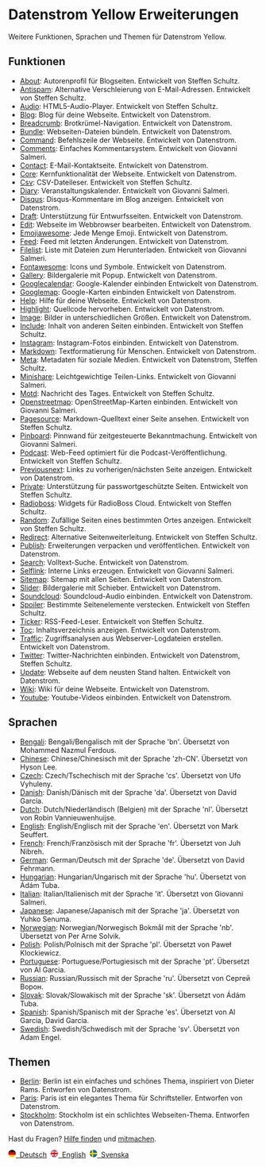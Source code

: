 # Datenstrom Yellow Erweiterungen

Weitere Funktionen, Sprachen und Themen für Datenstrom Yellow.

## Funktionen

* [About](https://github.com/schulle4u/yellow-extensions-schulle4u/tree/master/about/README-de.md):
  Autorenprofil für Blogseiten. Entwickelt von Steffen Schultz.
* [Antispam](https://github.com/schulle4u/yellow-extensions-schulle4u/tree/master/antispam/README-de.md):
  Alternative Verschleierung von E-Mail-Adressen. Entwickelt von Steffen Schultz.
* [Audio](https://github.com/schulle4u/yellow-extensions-schulle4u/tree/master/audio/README-de.md):
  HTML5-Audio-Player. Entwickelt von Steffen Schultz.
* [Blog](https://github.com/datenstrom/yellow-extensions/tree/master/features/blog/README-de.md): 
  Blog für deine Webseite. Entwickelt von Datenstrom.
* [Breadcrumb](https://github.com/datenstrom/yellow-extensions/tree/master/features/breadcrumb/README-de.md): 
  Brotkrümel-Navigation. Entwickelt von Datenstrom.
* [Bundle](https://github.com/datenstrom/yellow-extensions/tree/master/features/bundle/README-de.md): 
  Webseiten-Dateien bündeln. Entwickelt von Datenstrom.
* [Command](https://github.com/datenstrom/yellow-extensions/tree/master/features/command/README-de.md): 
  Befehlszeile der Webseite. Entwickelt von Datenstrom.
* [Comments](https://github.com/GiovanniSalmeri/yellow-comments):
  Einfaches Kommentarsystem. Entwickelt von Giovanni Salmeri.
* [Contact](https://github.com/datenstrom/yellow-extensions/tree/master/features/contact/README-de.md): 
  E-Mail-Kontaktseite. Entwickelt von Datenstrom.
* [Core](https://github.com/datenstrom/yellow-extensions/tree/master/features/core/README-de.md): 
  Kernfunktionalität der Webseite. Entwickelt von Datenstrom.
* [Csv](https://github.com/schulle4u/yellow-extensions-schulle4u/tree/master/csv/README-de.md):
  CSV-Dateileser. Entwickelt von Steffen Schultz.
* [Diary](https://github.com/GiovanniSalmeri/yellow-diary):
  Veranstaltungskalender. Entwickelt von Giovanni Salmeri.
* [Disqus](https://github.com/datenstrom/yellow-extensions/tree/master/features/disqus/README-de.md): 
  Disqus-Kommentare im Blog anzeigen. Entwickelt von Datenstrom.
* [Draft](https://github.com/datenstrom/yellow-extensions/tree/master/features/draft/README-de.md): 
  Unterstützung für Entwurfsseiten. Entwickelt von Datenstrom.
* [Edit](https://github.com/datenstrom/yellow-extensions/tree/master/features/edit/README-de.md): 
  Webseite im Webbrowser bearbeiten. Entwickelt von Datenstrom.
* [Emojiawesome](https://github.com/datenstrom/yellow-extensions/tree/master/features/emojiawesome/README-de.md): 
  Jede Menge Emoji. Entwickelt von Datenstrom.
* [Feed](https://github.com/datenstrom/yellow-extensions/tree/master/features/feed/README-de.md): 
  Feed mit letzten Änderungen. Entwickelt von Datenstrom.
* [Filelist](https://github.com/GiovanniSalmeri/yellow-filelist):
  Liste mit Dateien zum Herunterladen. Entwickelt von Giovanni Salmeri.
* [Fontawesome](https://github.com/datenstrom/yellow-extensions/tree/master/features/fontawesome/README-de.md): 
  Icons und Symbole. Entwickelt von Datenstrom.
* [Gallery](https://github.com/datenstrom/yellow-extensions/tree/master/features/gallery/README-de.md): 
  Bildergalerie mit Popup. Entwickelt von Datenstrom.
* [Googlecalendar](https://github.com/datenstrom/yellow-extensions/tree/master/features/googlecalendar/README-de.md): 
  Google-Kalender einbinden Entwickelt von Datenstrom.
* [Googlemap](https://github.com/datenstrom/yellow-extensions/tree/master/features/googlemap/README-de.md): 
  Google-Karten einbinden Entwickelt von Datenstrom.
* [Help](https://github.com/datenstrom/yellow-extensions/tree/master/features/help/README-de.md): 
  Hilfe für deine Webseite. Entwickelt von Datenstrom.
* [Highlight](https://github.com/datenstrom/yellow-extensions/tree/master/features/highlight/README-de.md): 
  Quellcode hervorheben. Entwickelt von Datenstrom.
* [Image](https://github.com/datenstrom/yellow-extensions/tree/master/features/image/README-de.md): 
  Bilder in unterschiedlichen Größen. Entwickelt von Datenstrom.
* [Include](https://github.com/schulle4u/yellow-extensions-schulle4u/tree/master/include/README-de.md): 
  Inhalt von anderen Seiten einbinden. Entwickelt von Steffen Schultz.
* [Instagram](https://github.com/datenstrom/yellow-extensions/tree/master/features/instagram/README-de.md): 
  Instagram-Fotos einbinden. Entwickelt von Datenstrom.
* [Markdown](https://github.com/datenstrom/yellow-extensions/tree/master/features/markdown/README-de.md): 
  Textformatierung für Menschen. Entwickelt von Datenstrom.
* [Meta](https://github.com/datenstrom/yellow-extensions/tree/master/features/meta/README-de.md):
  Metadaten für soziale Medien. Entwickelt von Datenstrom, Steffen Schultz.
* [Minishare](https://github.com/GiovanniSalmeri/yellow-minishare):
  Leichtgewichtige Teilen-Links. Entwickelt von Giovanni Salmeri.
* [Motd](https://github.com/schulle4u/yellow-extensions-schulle4u/tree/master/motd/README-de.md):
  Nachricht des Tages. Entwickelt von Steffen Schultz.
* [Openstreetmap](https://github.com/GiovanniSalmeri/yellow-openstreetmap):
  OpenStreetMap-Karten einbinden. Entwickelt von Giovanni Salmeri.
* [Pagesource](https://github.com/schulle4u/yellow-extensions-schulle4u/tree/master/pagesource/README-de.md): 
  Markdown-Quelltext einer Seite ansehen. Entwickelt von Steffen Schultz.
* [Pinboard](https://github.com/GiovanniSalmeri/yellow-pinboard):
  Pinnwand für zeitgesteuerte Bekanntmachung. Entwickelt von Giovanni Salmeri.
* [Podcast](https://github.com/schulle4u/yellow-extensions-schulle4u/tree/master/podcast/README-de.md): 
  Web-Feed optimiert für die Podcast-Veröffentlichung. Entwickelt von Steffen Schultz.
* [Previousnext](https://github.com/datenstrom/yellow-extensions/tree/master/features/previousnext/README-de.md): 
  Links zu vorherigen/nächsten Seite anzeigen. Entwickelt von Datenstrom.
* [Private](https://github.com/schulle4u/yellow-extensions-schulle4u/tree/master/private/README-de.md): 
  Unterstützung für passwortgeschützte Seiten. Entwickelt von Steffen Schultz.
* [Radioboss](https://github.com/schulle4u/yellow-extensions-schulle4u/tree/master/radioboss/README-de.md): 
  Widgets für RadioBoss Cloud. Entwickelt von Steffen Schultz.
* [Random](https://github.com/schulle4u/yellow-extensions-schulle4u/tree/master/random/README-de.md): 
  Zufällige Seiten eines bestimmten Ortes anzeigen. Entwickelt von Steffen Schultz.
* [Redirect](https://github.com/schulle4u/yellow-extensions-schulle4u/tree/master/redirect/README-de.md): 
  Alternative Seitenweiterleitung. Entwickelt von Steffen Schultz.
* [Publish](https://github.com/datenstrom/yellow-extensions/tree/master/features/publish/README-de.md): 
  Erweiterungen verpacken und veröffentlichen. Entwickelt von Datenstrom.
* [Search](https://github.com/datenstrom/yellow-extensions/tree/master/features/search/README-de.md): 
  Volltext-Suche. Entwickelt von Datenstrom.
* [Selflink](https://github.com/GiovanniSalmeri/yellow-selflink):
  Interne Links erzeugen. Entwickelt von Giovanni Salmeri.
* [Sitemap](https://github.com/datenstrom/yellow-extensions/tree/master/features/sitemap/README-de.md): 
  Sitemap mit allen Seiten. Entwickelt von Datenstrom.
* [Slider](https://github.com/datenstrom/yellow-extensions/tree/master/features/slider/README-de.md): 
  Bildergalerie mit Schieber. Entwickelt von Datenstrom.
* [Soundcloud](https://github.com/datenstrom/yellow-extensions/tree/master/features/soundcloud/README-de.md): 
  Soundcloud-Audio einbinden. Entwickelt von Datenstrom.
* [Spoiler](https://github.com/schulle4u/yellow-extensions-schulle4u/tree/master/spoiler/README-de.md):
  Bestimmte Seitenelemente verstecken. Entwickelt von Steffen Schultz.
* [Ticker](https://github.com/schulle4u/yellow-extensions-schulle4u/tree/master/ticker/README-de.md): 
  RSS-Feed-Leser. Entwickelt von Steffen Schultz.
* [Toc](https://github.com/datenstrom/yellow-extensions/tree/master/features/toc/README-de.md): 
  Inhaltsverzeichnis anzeigen. Entwickelt von Datenstrom.
* [Traffic](https://github.com/datenstrom/yellow-extensions/tree/master/features/traffic/README-de.md): 
  Zugriffsanalysen aus Webserver-Logdateien erstellen. Entwickelt von Datenstrom.
* [Twitter](https://github.com/datenstrom/yellow-extensions/tree/master/features/twitter/README-de.md): 
  Twitter-Nachrichten einbinden. Entwickelt von Datenstrom, Steffen Schultz.
* [Update](https://github.com/datenstrom/yellow-extensions/tree/master/features/update/README-de.md): 
  Webseite auf dem neusten Stand halten. Entwickelt von Datenstrom.
* [Wiki](https://github.com/datenstrom/yellow-extensions/tree/master/features/wiki/README-de.md): 
  Wiki für deine Webseite. Entwickelt von Datenstrom.
* [Youtube](https://github.com/datenstrom/yellow-extensions/tree/master/features/youtube/README-de.md): 
  Youtube-Videos einbinden. Entwickelt von Datenstrom.

## Sprachen

* [Bengali](https://github.com/datenstrom/yellow-extensions/tree/master/languages/bengali): Bengali/Bengalisch mit der Sprache 'bn'. Übersetzt von Mohammed Nazmul Ferdous.
* [Chinese](https://github.com/datenstrom/yellow-extensions/tree/master/languages/chinese): Chinese/Chinesisch mit der Sprache 'zh-CN'. Übersetzt von Hyson Lee.
* [Czech](https://github.com/datenstrom/yellow-extensions/tree/master/languages/czech): Czech/Tschechisch mit der Sprache 'cs'. Übersetzt von Ufo Vyhuleny.
* [Danish](https://github.com/datenstrom/yellow-extensions/tree/master/languages/danish): Danish/Dänisch mit der Sprache 'da'. Übersetzt von David Garcia.
* [Dutch](https://github.com/datenstrom/yellow-extensions/tree/master/languages/dutch): Dutch/Niederländisch (Belgien) mit der Sprache 'nl'. Übersetzt von Robin Vannieuwenhuijse.
* [English](https://github.com/datenstrom/yellow-extensions/tree/master/languages/english): English/Englisch mit der Sprache 'en'. Übersetzt von Mark Seuffert.
* [French](https://github.com/datenstrom/yellow-extensions/tree/master/languages/french): French/Französisch mit der Sprache 'fr'. Übersetzt von Juh Nibreh.
* [German](https://github.com/datenstrom/yellow-extensions/tree/master/languages/german): German/Deutsch mit der Sprache 'de'. Übersetzt von David Fehrmann.
* [Hungarian](https://github.com/datenstrom/yellow-extensions/tree/master/languages/hungarian): Hungarian/Ungarisch mit der Sprache 'hu'. Übersetzt von Ádám Tuba.
* [Italian](https://github.com/datenstrom/yellow-extensions/tree/master/languages/italian): Italian/Italienisch mit der Sprache 'it'. Übersetzt von Giovanni Salmeri.
* [Japanese](https://github.com/datenstrom/yellow-extensions/tree/master/languages/japanese): Japanese/Japanisch mit der Sprache 'ja'. Übersetzt von Yuhko Senuma.
* [Norwegian](https://github.com/datenstrom/yellow-extensions/tree/master/languages/norwegian): Norwegian/Norwegisch Bokmål mit der Sprache 'nb'. Übersetzt von Per Arne Solvik.
* [Polish](https://github.com/datenstrom/yellow-extensions/tree/master/languages/polish): Polish/Polnisch mit der Sprache 'pl'. Übersetzt von Paweł Klockiewicz.
* [Portuguese](https://github.com/datenstrom/yellow-extensions/tree/master/languages/portuguese): Portuguese/Portugiesisch mit der Sprache 'pt'. Übersetzt von Al Garcia.
* [Russian](https://github.com/datenstrom/yellow-extensions/tree/master/languages/russian): Russian/Russisch mit der Sprache 'ru'. Übersetzt von Сергей Ворон.
* [Slovak](https://github.com/datenstrom/yellow-extensions/tree/master/languages/slovak): Slovak/Slowakisch mit der Sprache 'sk'. Übersetzt von Ádám Tuba.
* [Spanish](https://github.com/datenstrom/yellow-extensions/tree/master/languages/spanish): Spanish/Spanisch mit der Sprache 'es'. Übersetzt von Al Garcia, David Garcia.
* [Swedish](https://github.com/datenstrom/yellow-extensions/tree/master/languages/swedish): Swedish/Schwedisch mit der Sprache 'sv'. Übersetzt von Adam Engel.

## Themen

* [Berlin](https://github.com/datenstrom/yellow-extensions/tree/master/themes/berlin/README-de.md): 
  Berlin ist ein einfaches und schönes Thema, inspiriert von Dieter Rams. Entworfen von Datenstrom.
* [Paris](https://github.com/datenstrom/yellow-extensions/tree/master/themes/paris/README-de.md): 
  Paris ist ein elegantes Thema für Schriftsteller. Entworfen von Datenstrom.
* [Stockholm](https://github.com/datenstrom/yellow-extensions/tree/master/themes/stockholm/README-de.md): 
  Stockholm ist ein schlichtes Webseiten-Thema. Entworfen von Datenstrom.

Hast du Fragen? [Hilfe finden](https://datenstrom.se/de/yellow/help/) und [mitmachen](CONTRIBUTING.md).

<p>
<a href="README-de.md"><img src="https://raw.githubusercontent.com/datenstrom/yellow-extensions/master/features/help/language-de.png" width="15" height="15" alt="Deutsch">&nbsp; Deutsch</a>&nbsp;
<a href="README.md"><img src="https://raw.githubusercontent.com/datenstrom/yellow-extensions/master/features/help/language-en.png" width="15" height="15" alt="English">&nbsp; English</a>&nbsp;
<a href="README-sv.md"><img src="https://raw.githubusercontent.com/datenstrom/yellow-extensions/master/features/help/language-sv.png" width="15" height="15" alt="Svenska">&nbsp; Svenska</a>&nbsp;
</p>
